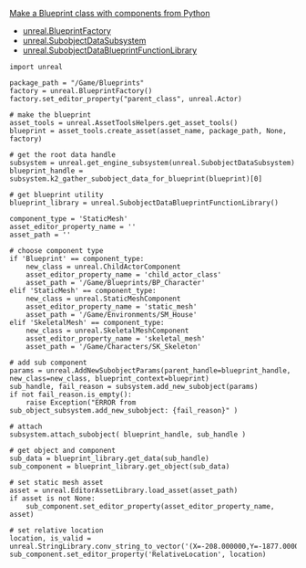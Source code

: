 [Make a Blueprint class with components from Python](https://dev.epicgames.com/community/snippets/8zx/unreal-engine-make-a-blueprint-class-with-components-from-python)

* [unreal.BlueprintFactory](https://docs.unrealengine.com/5.0/en-US/PythonAPI/class/BlueprintFactory.html)
* [unreal.SubobjectDataSubsystem](https://docs.unrealengine.com/5.0/en-US/PythonAPI/class/SubobjectDataSubsystem.html)
* [unreal.SubobjectDataBlueprintFunctionLibrary](https://docs.unrealengine.com/5.0/en-US/PythonAPI/class/SubobjectDataBlueprintFunctionLibrary.html)

```
import unreal
 
package_path = "/Game/Blueprints"
factory = unreal.BlueprintFactory()
factory.set_editor_property("parent_class", unreal.Actor)
 
# make the blueprint
asset_tools = unreal.AssetToolsHelpers.get_asset_tools()
blueprint = asset_tools.create_asset(asset_name, package_path, None, factory)
 
# get the root data handle
subsystem = unreal.get_engine_subsystem(unreal.SubobjectDataSubsystem)
blueprint_handle = subsystem.k2_gather_subobject_data_for_blueprint(blueprint)[0]
 
# get blueprint utility    
blueprint_library = unreal.SubobjectDataBlueprintFunctionLibrary()
 
component_type = 'StaticMesh'
asset_editor_property_name = ''
asset_path = ''
 
# choose component type
if 'Blueprint' == component_type:
    new_class = unreal.ChildActorComponent
    asset_editor_property_name = 'child_actor_class'
    asset_path = '/Game/Blueprints/BP_Character'
elif 'StaticMesh' == component_type:
    new_class = unreal.StaticMeshComponent
    asset_editor_property_name = 'static_mesh'              
    asset_path = '/Game/Environments/SM_House'
elif 'SkeletalMesh' == component_type:
    new_class = unreal.SkeletalMeshComponent
    asset_editor_property_name = 'skeletal_mesh'
    asset_path = '/Game/Characters/SK_Skeleton'
 
# add sub component
params = unreal.AddNewSubobjectParams(parent_handle=blueprint_handle, new_class=new_class, blueprint_context=blueprint)
sub_handle, fail_reason = subsystem.add_new_subobject(params)
if not fail_reason.is_empty():
    raise Exception("ERROR from sub_object_subsystem.add_new_subobject: {fail_reason}" )
 
# attach
subsystem.attach_subobject( blueprint_handle, sub_handle )
 
# get object and component
sub_data = blueprint_library.get_data(sub_handle)
sub_component = blueprint_library.get_object(sub_data)
 
# set static mesh asset
asset = unreal.EditorAssetLibrary.load_asset(asset_path)
if asset is not None:
    sub_component.set_editor_property(asset_editor_property_name, asset)
 
# set relative location
location, is_valid = unreal.StringLibrary.conv_string_to_vector('(X=-208.000000,Y=-1877.000000,Z=662.000000)')
sub_component.set_editor_property('RelativeLocation', location)
```